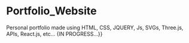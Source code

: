 # Portfolio_Website
Personal portfolio made using HTML, CSS, JQUERY, Js, SVGs, Three.js, APIs, React.js, etc... {IN PROGRESS...}}
